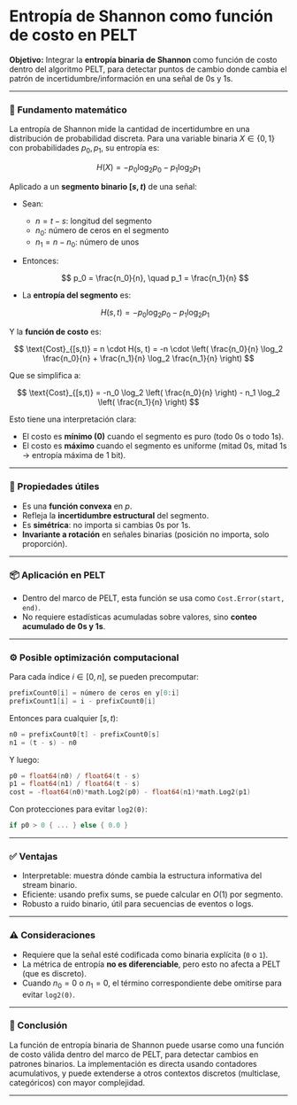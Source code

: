 # Entropía de Shannon como función de costo en PELT

**Objetivo:**
Integrar la **entropía binaria de Shannon** como función de costo dentro del algoritmo PELT, para detectar puntos de cambio donde cambia el patrón de incertidumbre/información en una señal de 0s y 1s.

---

### 🧠 Fundamento matemático

La entropía de Shannon mide la cantidad de incertidumbre en una distribución de probabilidad discreta. Para una variable binaria $X \in \{0,1\}$ con probabilidades $p_0, p_1$, su entropía es:

$$
H(X) = -p_0 \log_2 p_0 - p_1 \log_2 p_1
$$

Aplicado a un **segmento binario $[s, t)$** de una señal:

* Sean:

  * $n = t - s$: longitud del segmento
  * $n_0$: número de ceros en el segmento
  * $n_1 = n - n_0$: número de unos
* Entonces:

  $$
  p_0 = \frac{n_0}{n}, \quad p_1 = \frac{n_1}{n}
  $$
* La **entropía del segmento** es:

  $$
  H(s, t) = -p_0 \log_2 p_0 - p_1 \log_2 p_1
  $$

Y la **función de costo** es:

$$
\text{Cost}_{[s,t)} = n \cdot H(s, t) = -n \cdot \left( \frac{n_0}{n} \log_2 \frac{n_0}{n} + \frac{n_1}{n} \log_2 \frac{n_1}{n} \right)
$$

Que se simplifica a:

$$
\text{Cost}_{[s,t)} = -n_0 \log_2 \left( \frac{n_0}{n} \right) - n_1 \log_2 \left( \frac{n_1}{n} \right)
$$

Esto tiene una interpretación clara:

* El costo es **mínimo (0)** cuando el segmento es puro (todo 0s o todo 1s).
* El costo es **máximo** cuando el segmento es uniforme (mitad 0s, mitad 1s → entropía máxima de 1 bit).

---

### 🔎 Propiedades útiles

* Es una **función convexa** en $p$.
* Refleja la **incertidumbre estructural** del segmento.
* Es **simétrica**: no importa si cambias 0s por 1s.
* **Invariante a rotación** en señales binarias (posición no importa, solo proporción).

---

### 📦 Aplicación en PELT

* Dentro del marco de PELT, esta función se usa como `Cost.Error(start, end)`.
* No requiere estadísticas acumuladas sobre valores, sino **conteo acumulado de 0s y 1s**.

---

### ⚙️ Posible optimización computacional

Para cada índice $i \in [0, n]$, se pueden precomputar:

```go
prefixCount0[i] = número de ceros en y[0:i]
prefixCount1[i] = i - prefixCount0[i]
```

Entonces para cualquier $[s, t)$:

```go
n0 = prefixCount0[t] - prefixCount0[s]
n1 = (t - s) - n0
```

Y luego:

```go
p0 = float64(n0) / float64(t - s)
p1 = float64(n1) / float64(t - s)
cost = -float64(n0)*math.Log2(p0) - float64(n1)*math.Log2(p1)
```

Con protecciones para evitar `log2(0)`:

```go
if p0 > 0 { ... } else { 0.0 }
```

---

### ✅ Ventajas

* Interpretable: muestra dónde cambia la estructura informativa del stream binario.
* Eficiente: usando prefix sums, se puede calcular en $O(1)$ por segmento.
* Robusto a ruido binario, útil para secuencias de eventos o logs.

---

### ⚠️ Consideraciones

* Requiere que la señal esté codificada como binaria explícita (`0` o `1`).
* La métrica de entropía **no es diferenciable**, pero esto no afecta a PELT (que es discreto).
* Cuando $n_0 = 0$ o $n_1 = 0$, el término correspondiente debe omitirse para evitar `log2(0)`.

---

### 📌 Conclusión

La función de entropía binaria de Shannon puede usarse como una función de costo válida dentro del marco de PELT, para detectar cambios en patrones binarios. La implementación es directa usando contadores acumulativos, y puede extenderse a otros contextos discretos (multiclase, categóricos) con mayor complejidad.

---